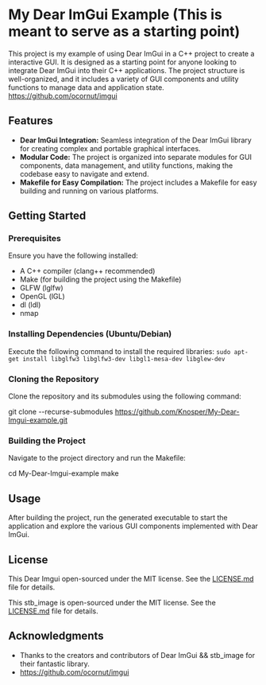 # My Dear ImGui Example (This is meant to serve as a starting point)

This project is my example of using Dear ImGui in a C++ project to create a interactive GUI. It is designed as a starting point for anyone looking to integrate Dear ImGui into their C++ applications. The project structure is well-organized, and it includes a variety of GUI components and utility functions to manage data and application state.
https://github.com/ocornut/imgui

## Features

- **Dear ImGui Integration:** Seamless integration of the Dear ImGui library for creating complex and portable graphical interfaces.
- **Modular Code:** The project is organized into separate modules for GUI components, data management, and utility functions, making the codebase easy to navigate and extend.
- **Makefile for Easy Compilation:** The project includes a Makefile for easy building and running on various platforms.

## Getting Started

### Prerequisites

Ensure you have the following installed:
- A C++ compiler (clang++ recommended)
- Make (for building the project using the Makefile)
- GLFW (lglfw) 
- OpenGL (lGL)
- dl (ldl)
- nmap

### Installing Dependencies (Ubuntu/Debian)

Execute the following command to install the required libraries:
``
sudo apt-get install libglfw3 libglfw3-dev libgl1-mesa-dev libglew-dev
``
### Cloning the Repository

Clone the repository and its submodules using the following command:

git clone --recurse-submodules https://github.com/Knosper/My-Dear-Imgui-example.git

### Building the Project

Navigate to the project directory and run the Makefile:

cd My-Dear-Imgui-example
make


## Usage

After building the project, run the generated executable to start the application and explore the various GUI components implemented with Dear ImGui.

## License

This Dear Imgui open-sourced under the MIT license. See the [LICENSE.md](https://github.com/ocornut/imgui/blob/master/LICENSE.txt) file for details.

This stb_image is open-sourced under the MIT license. See the [LICENSE.md](http://nothings.org/stb) file for details.

## Acknowledgments

- Thanks to the creators and contributors of Dear ImGui && stb_image for their fantastic library.
- https://github.com/ocornut/imgui